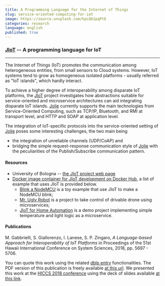 ```yaml
---
title: A Programming Language for the Internet of Things
slug: service-oriented-computing-for-iot
image: https://source.unsplash.com/hpLQb1pqPtE
categories: research
language: english
published: true
---
```


### [J<span class="text-primary">IoT</span>](http://www.cs.unibo.it/projects/jolie/jiot.html) -- A programming language for IoT
---
The Internet of Things (IoT) promotes the communication among heterogeneous entities, from small sensors to Cloud systems. 
However, IoT systems tend to grow as homogeneous isolated platforms - usually referred as "IoT islands", which hardly interact.

To achieve a higher degree of interoperability among disparate IoT platforms, the [J<span class="text-primary">IoT</span>](http://www.cs.unibo.it/projects/jolie/jiot.html) project investigates how abstractions suitable for service-oriented and microservice architectures can aid integrating disparate IoT islands. 
[Jolie](https://www.jolie-lang.org) currently supports the main technologies from Service-Oriented Computing, such as TCP/IP, Bluetooth, and RMI at transport level, and HTTP and SOAP at application level. 

The integration of IoT-specific protocols into the service-oriented setting of [Jolie](https://www.jolie-lang.org) poses some interesting challenges, the two main being 
- the integration of unreliable channels (UDP/CoAP) and 
- bridging the simple request-response communication style of [Jolie](https://www.jolie-lang.org) with the peculiarities of the Publish/Subscribe communication pattern.

#### Resources

- University of Bologna -- [the J<span class="text-primary">IoT</span> project web page](http://www.cs.unibo.it/projects/jolie/jiot.html)
- [Docker image container for J<span class="text-primary">IoT</span> development on Docker Hub](https://hub.docker.com/r/saltgz/jolie), a list of example that uses J<span class="text-primary">IoT</span> is provided below.
  - [Blink a NodeMCU](https://bitbucket.org/spacesresearchgroup/blink-node-mcu/src) is a toy example that use J<span class="text-primary">IoT</span> to make a NodeMCU blink;
  - [Mr. Ugly Robot](https://bitbucket.org/szingaro/moving-robot-with-microservices/src) is a project to
    take control of drivable drone using microservices;
  - [JIoT for Home Automation](https://bitbucket.org/spacesresearchgroup/microservices-for-home-automation/src) is a demo project implementing simple temperature and light logic as a microservice.

#### Publications

[<i class="fa fa-file-pdf-o"></i>](http://hdl.handle.net/10125/50603) [<i class="fa fa-quote-right"></i>](https://dblp.uni-trier.de/rec/bibtex/conf/hicss/GabbrielliGLZ18) [<i class="fa fa-slideshare"></i>](https://www.dropbox.com/s/hbdz22t472xfk30/jolie%2Biot.pdf?dl=0) M. Gabbrielli, S. Giallorenzo, I. Lanese, S. P. Zingaro, _A Language-based Approach for Interoperability of IoT Platforms_ in Proceedings of the 51st Hawaii International Conference on System Sciences, 2018, pp. 5697 - 5706.

You can quote this work using the related [dblp entry](https://dblp.uni-trier.de/pers/hd/z/Zingaro:Stefano_Pio) functionalities.
The PDF version of this publication is freely available [at this url](http://hdl.handle.net/10125/50603).
We presented this work at the [HICCS 2018 conference](http://hicss.org) using the deck of slides available [at this link](https://www.dropbox.com/s/hbdz22t472xfk30/jolie%2Biot.pdf?dl=0).
